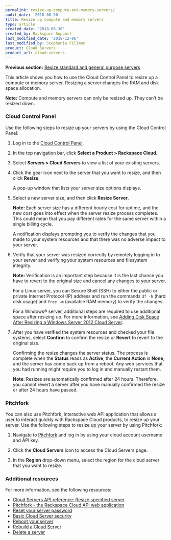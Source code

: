```yaml
---
permalink: resize-up-compute-and-memory-servers/
audit_date: '2018-08-30'
title: Resize up compute and memory servers
type: article
created_date: '2018-08-30'
created_by: Rackspace Support
last_modified_date: '2018-12-06'
last_modified_by: Stephanie Fillmon
product: Cloud Servers
product_url: cloud-servers
---
```


**Previous section:** [Resize standard and general purpose servers](/how-to/resize-standard-and-general-purpose-servers/)

This article shows you how to use the Cloud Control Panel to resize up a
compute or memory server. Resizing a server changes the RAM and disk space
allocation.

**Note:** Compute and memory servers can only be resized up. They can’t be
resized down.

### Cloud Control Panel

Use the following steps to resize up your servers by using the Cloud
Control Panel:

1. Log in to the [Cloud Control Panel](https://login.rackspace.com).

2. In the top navigation bar, click **Select a Product > Rackspace Cloud**.

3. Select **Servers > Cloud Servers** to view a list of your existing servers.

4. Click the gear icon next to the server that you want to resize, and then
   click **Resize**.

   A pop-up window that lists your server size options displays.

5. Select a new server size, and then click **Resize Server**.

   **Note:** Each server size has a different hourly cost for uptime, and the
   new cost goes into effect when the server resize process completes. This
   could mean that you pay different rates for the same server within a single
   billing cycle.

   A notification displays prompting you to verify the changes that you made to
   your system resources and that there was no adverse impact to your server.

6. Verify that your server was resized correctly by remotely logging in to
   your server and verifying your system resources and filesystem integrity.

   **Note:** Verification is an important step because it is the last chance
   you have to revert to the original size and cancel any changes to your
   server.

   For a Linux server, you can Secure Shell (SSH) to either the public or
   private Internet Protocol (IP) address and run the commands `df -h` (hard
   disk usage) and `free -m` (available RAM memory) to verify the changes.

   For a Windows&reg; server, additional steps are required to use additional
   space after resizing up. For more information, see [Adding Disk Space After
   Resizing a Windows Server 2012 Cloud
   Server](/how-to/adding-disk-space-after-resizing-a-windows-server-2012-cloud-server).

7. After you have verified the system resources and checked your file systems,
   select **Confirm** to confirm the resize or **Revert** to revert to the
   original size.

   Confirming the resize changes the server status. The process is complete
   when the **Status** reads as **Active**, the **Current Action** is
   **None**, and the server has come back up from a reboot. Any web services
   that you had running might require you to log in and manually restart them.

   **Note**: Resizes are automatically confirmed after 24 hours. Therefore,
   you cannot revert a server after you have manually confirmed the resize or
   after 24 hours have passed.

### Pitchfork

You can also use Pitchfork, interactive web API application that allows a user
to interact quickly with Rackspace Cloud products, to resize up your server.
Use the following steps to resize up your server by using Pitchfork:

1. Navigate to [Pitchfork](https://pitchfork.rax.io/) and log in by using
   your cloud account username and API key.

2. Click the **Cloud Servers** icon to access the Cloud Servers page.

3. In the **Region** drop-down menu, select the region for the cloud server
   that you want to resize.


### Additional resources

For more information, see the following resources:

- [Cloud Servers API reference: Resize specified server](https://developer.rackspace.com/docs/cloud-servers/v2/api-reference/svr-basic-operations/#resize-specified-server)
- [Pitchfork - the Rackspace Cloud API web application](/how-to/pitchfork-the-rackspace-cloud-api-web-application)
- [Reset your server password](/how-to/reset-your-server-password)
- [Basic Cloud Server security](/how-to/basic-cloud-server-security)
- [Reboot your server](/how-to/reboot-your-server)
- [Rebuild a Cloud Server](/how-to/rebuild-a-cloud-server)
- [Delete a server](/how-to/delete-a-server)
